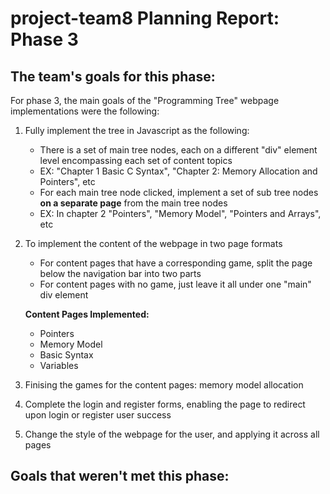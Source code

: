 
project-team8 Planning Report: Phase 3
=======================================

The team's goals for this phase:
---------------------------------

For phase 3, the main goals of the "Programming Tree" webpage implementations were the following:

1. Fully implement the tree in Javascript as the following:

	- There is a set of main tree nodes, each on a different "div" element level encompassing each set of content topics
	- EX: "Chapter 1 Basic C Syntax", "Chapter 2: Memory Allocation and Pointers", etc
	- For each main tree node clicked, implement a set of sub tree nodes <b>on a separate page</b> from the main tree nodes
	- EX: In chapter 2 "Pointers", "Memory Model", "Pointers and Arrays", etc
	
2. To implement the content of the webpage in two page formats

	- For content pages that have a corresponding game, split the page below the navigation bar into two parts
	- For content pages with no game, just leave it all under one "main" div element

	<b>Content Pages Implemented:</b>
	- Pointers
	- Memory Model
	- Basic Syntax
	- Variables

3. Finising the games for the content pages: memory model allocation
4. Complete the login and register forms, enabling the page to redirect upon login or register user success 
5. Change the style of the webpage for the user, and applying it across all pages

Goals that weren't met this phase:
-----------------------------------
